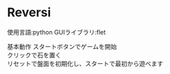 # Reversi
使用言語:python
GUIライブラリ:flet

基本動作
スタートボタンでゲームを開始  
クリックで石を置く  
リセットで盤面を初期化し、スタートで最初から遊べます  
